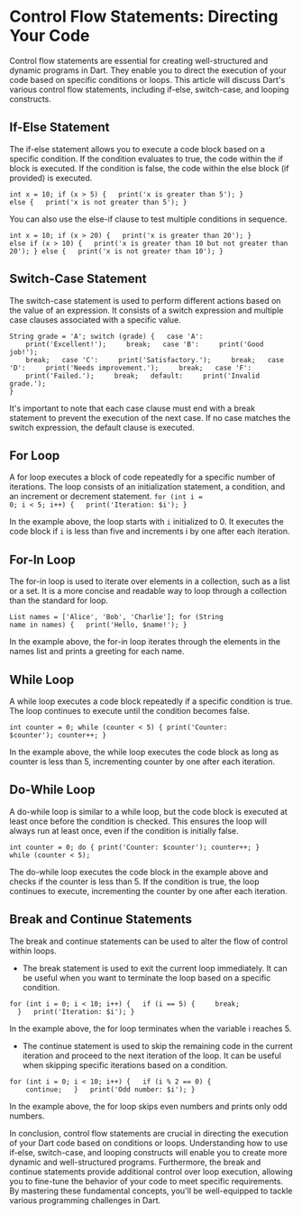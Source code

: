 # Control Flow Statements: Directing Your Code

Control flow statements are essential for creating well-structured and dynamic programs in Dart. They enable you to direct the execution of your code based on specific conditions or loops. This article will discuss Dart's various control flow statements, including if-else, switch-case, and looping constructs.

## If-Else Statement

The if-else statement allows you to execute a code block based on a specific condition. If the condition evaluates to true, the code within the if block is executed. If the condition is false, the code within the else block (if provided) is executed.

<code>int x = 10;
if (x > 5) {
  print('x is greater than 5');
} else {
  print('x is not greater than 5');
}</code>

You can also use the else-if clause to test multiple conditions in sequence.

<code>int x = 10;
if (x > 20) {
  print('x is greater than 20');
} else if (x > 10) {
  print('x is greater than 10 but not greater than 20');
} else {
  print('x is not greater than 10');
}</code>

## Switch-Case Statement

The switch-case statement is used to perform different actions based on the value of an expression. It consists of a switch expression and multiple case clauses associated with a specific value.

<code>String grade = 'A';
switch (grade) {
  case 'A':
    print('Excellent!');
    break;
  case 'B':
    print('Good job!');
    break;
  case 'C':
    print('Satisfactory.');
    break;
  case 'D':
    print('Needs improvement.');
    break;
  case 'F':
    print('Failed.');
    break;
  default:
    print('Invalid grade.');
}</code>

It's important to note that each case clause must end with a break statement to prevent the execution of the next case. If no case matches the switch expression, the default clause is executed.

## For Loop

A for loop executes a block of code repeatedly for a specific number of iterations. The loop consists of an initialization statement, a condition, and an increment or decrement statement.
<code>for (int i = 0; i < 5; i++) {
  print('Iteration: \$i');
}</code>

In the example above, the loop starts with `i` initialized to 0. It executes the code block if `i` is less than five and increments i by one after each iteration.

## For-In Loop
The for-in loop is used to iterate over elements in a collection, such as a list or a set. It is a more concise and readable way to loop through a collection than the standard for loop.

<code>List<String> names = ['Alice', 'Bob', 'Charlie'];
for (String name in names) {
  print('Hello, $name!');
}</code>

In the example above, the for-in loop iterates through the elements in the names list and prints a greeting for each name.

## While Loop

A while loop executes a code block repeatedly if a specific condition is true. The loop continues to execute until the condition becomes false.

<code>int counter = 0;
while (counter < 5) {
  print('Counter: $counter');
  counter++;
}</code>

In the example above, the while loop executes the code block as long as counter is less than 5, incrementing counter by one after each iteration.

## Do-While Loop

A do-while loop is similar to a while loop, but the code block is executed at least once before the condition is checked. This ensures the loop will always run at least once, even if the condition is initially false.

<code>int counter = 0;
do {
  print('Counter: $counter');
  counter++;
} while (counter < 5);</code>

The do-while loop executes the code block in the example above and checks if the counter is less than 5. If the condition is true, the loop continues to execute, incrementing the counter by one after each iteration.

## Break and Continue Statements

The break and continue statements can be used to alter the flow of control within loops.

* The break statement is used to exit the current loop immediately. It can be useful when you want to terminate the loop based on a specific condition.
  
<code>for (int i = 0; i < 10; i++) {
  if (i == 5) {
    break;
  }
  print('Iteration: $i');
}</code>

In the example above, the for loop terminates when the variable i reaches 5.

* The continue statement is used to skip the remaining code in the current iteration and proceed to the next iteration of the loop. It can be useful when skipping specific iterations based on a condition.
  
<code>for (int i = 0; i < 10; i++) {
  if (i % 2 == 0) {
    continue;
  }
  print('Odd number: $i');
}</code>

In the example above, the for loop skips even numbers and prints only odd numbers.

In conclusion, control flow statements are crucial in directing the execution of your Dart code based on conditions or loops. Understanding how to use if-else, switch-case, and looping constructs will enable you to create more dynamic and well-structured programs. Furthermore, the break and continue statements provide additional control over loop execution, allowing you to fine-tune the behavior of your code to meet specific requirements. By mastering these fundamental concepts, you'll be well-equipped to tackle various programming challenges in Dart.
